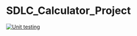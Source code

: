 # SDLC_Calculator_Project
[![Unit testing](https://github.com/99003579/SDLC_Calculator_Project/actions/workflows/unittest.yml/badge.svg)](https://github.com/99003579/SDLC_Calculator_Project/actions/workflows/unittest.yml)
